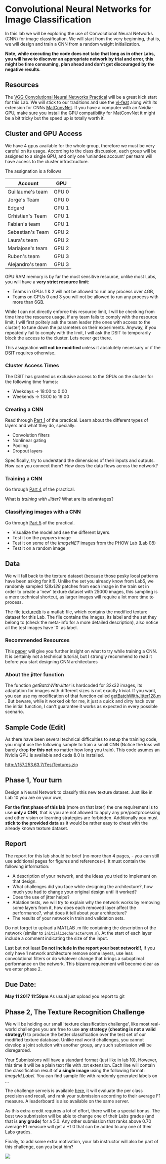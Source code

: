 # Convolutional Neural Networks for Image Classification
In this lab we will be exploring the use of Convolutional Neural Networks (CNN) for image classification. We will start from the very beginning, that is, we will design and train a CNN from a random weight initialization.

**Note, while executing the code does not take that long as in other Labs, you will have to discover an appropriate network by trial and error, this might be time consuming, plan ahead and don't get discouraged by the negative results.**

## Resources
The [VGG Convolutional Neural Networks Practical](http://www.robots.ox.ac.uk/~vgg/practicals/cnn/index.html) will be a great kick start for this Lab. We will stick to our traditions and use the [vl-feat](http://www.vlfeat.org/matlab/matlab.html) along with its extension for CNNs [MatConvNet](http://www.vlfeat.org/matconvnet/functions/). If you have a computer with an Nvidia-GPU, make sure you install the GPU compatibility for MatConvNet it might be a bit tricky but the speed up is totally worth it.

## Cluster and GPU Access 

We have 4 gpus available for the whole group, therefore we must be very careful on its usage. According to the class discussion, each group will be assigned to a single GPU, and only one 'uniandes account' per team will have access to the cluster infrastructure.

The assignation is a follows 


 Account | GPU 
 --- | --- 
Guillaume's team | GPU 0
 Jorge's Team | GPU 0
 Edgard | GPU 1
 Crhistian's Team | GPU 1
 Fabian's team | GPU 1 
 Sebastian's Team | GPU 2
 Laura's team | GPU 2
 Mariajose's team | GPU 2 
 Ruben's team | GPU 3 
 Alejandro's team | GPU 3
 

GPU RAM memory is by far the most sensitive resource, unlike most Labs,  you will have a **very strict resource limit**:
- Teams in GPUs 1 & 2 will not be allowed to run any process over 4GB, 
- Teams on GPUs 0 and 3 you will not be allowed to run any process with more than 6GB. 

While I  can not directly enforce this resource limit, I will be checking from time time the resource usage, if any team fails to comply with the resource limit, I will first politely ask the team leader (the ones with access to the cluster) to tune down the parameters on their experiments. Anyway, if  you repeatedly fail to comply with the limit, I will ask the DSIT to temporarily block the access to the cluster. Lets never get there.

This assignation **will not be modified** unless it absolutely necessary or if the DSIT requires otherwise.

### Cluster Access Times

The DSIT has granted us exclusive access to the GPUs on the cluster for the following time frames:

- Weekdays -> 18:00  to 0:00
- Weekends -> 13:00  to 19:00


### Creating a CNN
Read through [Part 1](http://www.robots.ox.ac.uk/~vgg/practicals/cnn/index.html#part1) of the practical.
Learn about the different types of layers and what they do, specially:

- Convolution filters
- Nonlinear gating
- Pooling
- Dropout layers

Specifically, try to understand the dimensions of their inputs and outputs. How can you connect them? How does the data flows across the network?

### Training a CNN

Go through [Part 4](http://www.robots.ox.ac.uk/~vgg/practicals/cnn/index.html#part-4-learning-a-character-cnn) of the practical.

What is *training with Jitter*?
What are its advantages?

### Classifying images with a CNN

Go through [Part 5](http://www.robots.ox.ac.uk/~vgg/practicals/cnn/index.html#part-5-using-pretrained-models) of the practical.

- Visualize the model and see the different layers.
- Test it on the *peppers* image
- Test it on some of the *ImageNET* images from the PHOW Lab (Lab 08)
- Test it on a random image

## Data

We will fall back to the texture dataset (because those pesky local patterns have been asking for it!!). Unlike the set you already know from Lab5, we randomly sampled *128x128* patches from each image in the train set in order to create a 'new' texture dataset with 25000 images, this sampling is a mere technical shortcut, as larger images will require a lot more time to process.

The file [texturedb](http://157.253.63.7/texturesPublic) is a matlab file, which contains the modified texture dataset for this Lab. The file contains the images, its label and the set they belong to (check the meta-info for a more detailed description), also notice all the test images have '0' as label.

### Recommended Resources
This [paper](https://arxiv.org/abs/1407.1610) will give you further insight on what to try while training a CNN. It is certainly not a technical tutorial, but I strongly recommend to read it before you start designing CNN architectures

### About the jitter function
The function *getBatchWithJitter* is hardcoded for 32x32 images, its adaptation for images with different sizes is not exactly trivial. If you want, you can use my modification of that function called [getBatchWithJitter128.m](getBatchWithJitter128.m) . But beware, while it worked ok for me, it just a quick and dirty hack over the initial function, I can't guarantee it works as expected in every possible scenario.

## Sample Code (Edit)

As there have been several technical difficulties to setup the training code, you might use the following sample to train a small CNN (Notice the loss will barely drop **for this net** no matter how long you train). This code asumes an Nvidia GPU is available and cuda 8.0 is installed.

http://157.253.63.7/TestTextures.zip

## Phase 1, Your turn

Design a Neural Network to classify this new texture dataset. Just like in Lab 10 you are on your own, 

**For the first phase of this lab** (more on that later) the one requirement is to use **only a CNN**, that is you are not allowed to apply any pre/postprocessing and other vision or learning strategies are forbidden. Additionally you must **stick to the provided data** as it would be rather easy to cheat with the already known texture dataset.

## Report
The report for this lab should be brief (no more than 4 pages, - you can still use additional pages for figures and references-). It must contain the following information:

- A description of your network, and the ideas you tried to implement on that design.
- What challenges did you face while designing the architecture?, how much you had to change your original design until it worked?
- Does the use of jitter helps?
- Ablation tests, we will try to explain why the network works by removing some layers from it, how does each removed layer affect the performance?, what does it tell about your architecture?
- The results of your network in train and validation sets.

Do not forget to upload a MATLAB .m file containing the description of the network (similar to ``initializeCharacterCNN.m``). At the start of each layer include a comment indicating the size of the input.

Last but not least **Do not include in the report your best network!!**, if you only have 1 network architecture remove some layers, use less convolutional filters or do whatever change that brings a suboptimal performance on the network. This bizarre requirement will become clear as we enter phase 2.


## Due Date:
**May 11 2017 11:59pm** As usual just upload you report to git

## Phase 2, The Texture Recognition Challenge 
We will be holding our small 'texture classification challenge', like most real-world challenges you are free to use **any strategy (cheating is not a valid strategy!)** to produce the better classification over the test set of our modified texture database. Unlike real world challenges, you cannot develop a joint solution with another group, any such submission will be disregarded. 

Your Submissions will have a standard format (just like in lab 10), However, this time it will be a plain text file with .txt extension. Each line will contain the classification result of **a single image** using the following format: *imageId,Label*. You can find sample file with randomly generated labels on ...

The challenge serveis is available [here](http://34.192.217.75:3000), it will evaluate the per class precision and recall, and rank your submission according to their average F1 measure. A leaderboard is also available on the same server. 

As this extra credit requires a lot of effort, there will be a special bonus. The best two submission will be able to change one of their Labs grades (and that is **any grade**) for a 5.0. Any other submission that ranks above 0.70 average F1 measure will get a +1.0 that can be added to any one of their Labs grades. 

Finally, to add some extra motivation, your lab instructor will also be part of this challenge, can you beat him?

![](https://media.giphy.com/media/26BRzQS5HXcEWM7du/giphy.gif)


